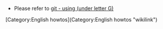 -   Please refer to [git - using (under letter
    G)](http://fluxbox-wiki.org/index.php/Git_-_using)

[Category:English howtos](Category:English howtos "wikilink")
